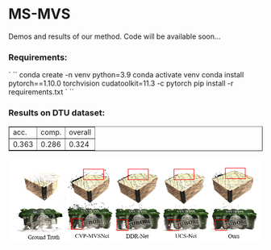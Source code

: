 # MS-MVS
Demos and results of our method. Code will be available soon...

<h3>Requirements:</h3>
` ``
conda create -n venv python=3.9
conda activate venv
conda install pytorch==1.10.0 torchvision cudatoolkit=11.3 -c pytorch
pip install -r requirements.txt
` ``

<h3>Results on DTU dataset:</h3>
<table border="1">
    <tr>
        <td>acc.</td>
        <td>comp.</td>
        <td>overall</td>
    </tr>
    <tr>
        <td>0.363</td>
        <td>0.286</td>
        <td>0.324</td>
    </tr>
</table>

<img src="DTUCompare.png" alt="Big Boat">
